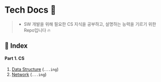 # Tech Docs 🌈

> - SW 개발을 위해 필요한 CS 지식을 공부하고, 설명하는 능력을 기르기 위한 Repo입니다 🔥



## 🚩 Index

#### Part 1. CS

1. [Data Structure](https://github.com/Xxell-8/Tech-Docs/blob/main/contents/1-1.DataStructure.md) (`...ing`)
2. [Network](https://github.com/Xxell-8/Tech-Docs/blob/main/contents/1-2.Network.md) (`...ing`)


